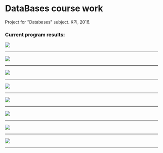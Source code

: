 # DataBases course work
Project for "Databases" subject. KPI, 2016.

### Current program results:
<img src="http://i.imgur.com/47lDGcz.png"></img><br><hr>
<img src="http://i.imgur.com/QC3L5h0.png"></img><br><hr>
<img src="http://i.imgur.com/NwTtCHU.png"></img><br><hr>
<img src="http://i.imgur.com/PqbXuJg.png"></img><br><hr>
<img src="http://i.imgur.com/xhYRPgV.png"></img><br><hr>
<img src="http://i.imgur.com/cpz44t9.png"></img><br><hr>
<img src="http://i.imgur.com/AD2Ipf9.png"></img><br><hr>
<img src="http://i.imgur.com/DvIfLLx.png"></img><br><hr>
